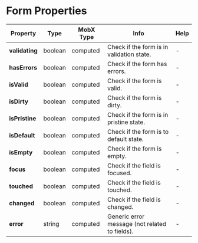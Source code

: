 # Form Properties

| Property | Type | MobX Type | Info | Help |
|---|---|---|---|---|
| **validating** | boolean | computed | Check if the form is in validation state. | - |
| **hasErrors** | boolean | computed | Check if the form has errors. | - |
| **isValid** | boolean | computed | Check if the form is valid. | - |
| **isDirty** | boolean | computed | Check if the form is dirty. | - |
| **isPristine** | boolean | computed | Check if the form is in pristine state. | - |
| **isDefault** | boolean | computed | Check if the form is to default state. | - |
| **isEmpty** | boolean | computed | Check if the form is empty. | - |
| **focus** | boolean | computed | Check if the field is focused. | - |
| **touched** | boolean | computed | Check if the field is touched. | - |
| **changed** | boolean | computed | Check if the field is changed. | - |
| **error** | string | computed | Generic error message (not related to fields). | - |
